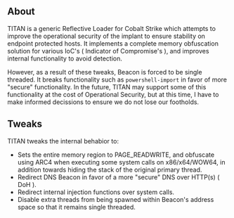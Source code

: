 ## About

TITAN is a generic Reflective Loader for Cobalt Strike which attempts to improve the operational security of the implant to ensure stability on endpoint protected hosts. It implements a complete memory obfuscation solution for various IoC's ( Indicator of Compromise's ), and improves internal functionality to avoid detection. 

However, as a result of these tweaks, Beacon is forced to be single threaded. It breaks functionality such as `powershell-import` in favor of more "secure" functionality. In the future, TITAN may support some of this functionality at the cost of Operational Security, but at this time, I have to make informed decissions to ensure we do not lose our footholds.

## Tweaks

TITAN tweaks the internal behabior to:
* Sets the entire memory region to PAGE_READWRITE, and obfuscate using ARC4 when executing some system calls on x86/x64/WOW64, in addition towards hiding the stack of the original primary thread.
* Redirect DNS Beacon in favor of a more "secure" DNS over HTTP(s) ( DoH ).
* Redirect internal injection functions over system calls.
* Disable extra threads from being spawned within Beacon's address space so that it remains single threaded.
